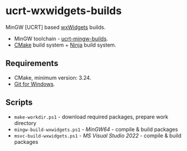 # ucrt-wxwidgets-builds

MinGW [UCRT] based [wxWidgets](http://www.wxwidgets.org/) builds.

* MinGW toolchain - [ucrt-mingw-builds](https://github.com/RoEdAl/ucrt-mingw-builds).
* [CMake](http://cmake.org/) build system + [Ninja](http://ninja-build.org/) build system.

## Requirements

* CMake, minimum version: 3.24.
* [Git for Windows](http://gitforwindows.org/).

## Scripts

* `make-workdir.ps1` - download required packages, prepare work directory
* `mingw-build-wxwidgets.ps1` - *MinGW64* - compile & build packages
* `msvc-build-wxwidgets.ps1` - *MS Visual Studio 2022* - compile & build packages
